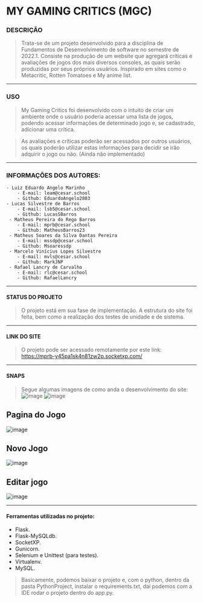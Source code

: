 # MY GAMING CRITICS (MGC)


### DESCRIÇÃO

>Trata-se de um projeto desenvolvido para a disciplina de Fundamentos de Desenvolvimento de software no semestre de 2022.1.
>Consiste na produção de um website que agregará críticas e avaliações de jogos dos mais diversos consoles, as quais serão produzidas por seus próprios usuários.
Inspirado em sites como o Metacritic, Rotten Tomatoes e My anime list. 

___
### USO

>My Gaming Critics foi desenvolvido com o intuito de criar um ambiente onde o usuário poderia acessar uma lista de jogos, podendo acessar informações de determinado jogo e, se cadastrado,  adicionar uma crítica.

>As avaliações e críticas poderão ser acessados por outros usuários, os quais poderão utilizar estas informações para decidir se irão adquirir o jogo ou não. (Ainda não implementado)

___
### INFORMAÇÕES DOS AUTORES:

	- Luiz Eduardo Angelo Marinho 
		- E-mail: leam@cesar.school
		- Github: EduardoAngelo2803
	- Lucas Silvestre de Barros
		- E-mail: lsb5@cesar.school 
		- Github: LucasSBarros
	 - Matheus Pereira do Rego Barros
		- E-mail: mprb@cesar.school 
		- Github: MatheusBarros23
	 - Matheus Soares da Silva Dantas Pereira
		- E-mail: mssdp@cesar.school 
		- Github: Msoaressdp
	 - Marcelo Vinícius Lopes Silvestre
		- E-mail: mvls@cesar.school 
		- Github: MarkJNP
	 - Rafael Lancry de Carvalho
		- E-mail: rlc@cesar.school 
		- Github: RafaelLancry

___
#### STATUS DO PROJETO
> O projeto está em sua fase de implementação. A estrutura do site foi feita, bem como a realização dos testes de unidade e de sistema. 

___
#### LINK DO SITE
> O projeto pode ser acessado remotamente por este link: https://mprb-y45pa1sk4n81zw2p.socketxp.com/

___
#### SNAPS
> Segue algumas imagens de como anda o desenvolvimento do site:
>![image](https://user-images.githubusercontent.com/88664949/172073522-7b9a5d9c-66a6-461a-84e5-ce925d80992e.png)
>![image](https://user-images.githubusercontent.com/88664949/172073542-423bdb9a-af71-4c80-a52e-2e7d16fa87e4.png)

## Pagina do Jogo
![image](https://user-images.githubusercontent.com/88664949/172073601-44de582c-780f-4ec0-b728-51d5c615c24c.png)

## Novo Jogo
![image](https://user-images.githubusercontent.com/88664949/172073644-6ce42d5d-f2a2-4d64-bc30-b3943b8c710e.png)

## Editar jogo
![image](https://user-images.githubusercontent.com/88664949/172073655-8283a1ab-9ad5-4ceb-902e-f93f74365f22.png)

___
#### Ferramentas utilizadas no projeto:
- Flask. 
- Flask-MySQLdb.
- SocketXP.
- Gunicorn.
- Selenium e Unittest (para testes).
- Virtualenv.
- MySQL.

>Basicamente, podemos baixar o projeto e, com o python, dentro da pasta PythonProject, instalar o requirements.txt, dai podemos com a IDE rodar o projeto dentro do app.py.
